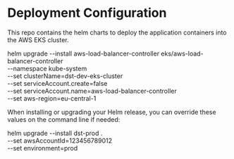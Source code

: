 # Deployment Configuration

This repo contains the helm charts to deploy the application containers into the AWS EKS cluster.

  helm upgrade --install aws-load-balancer-controller eks/aws-load-balancer-controller \
  --namespace kube-system \
  --set clusterName=dst-dev-eks-cluster \
  --set serviceAccount.create=false \
  --set serviceAccount.name=aws-load-balancer-controller \
  --set aws-region=eu-central-1
  
  When installing or upgrading your Helm release, you can override these values on the command line if needed:

helm upgrade --install dst-prod . \
  --set awsAccountId=123456789012 \
  --set environment=prod

